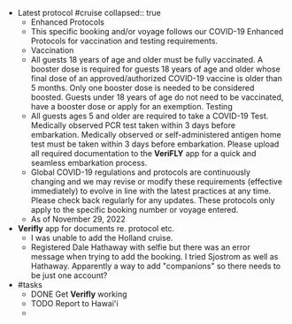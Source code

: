 - Latest protocol #cruise
  collapsed:: true
	- Enhanced Protocols
	- This specific booking and/or voyage follows our COVID-19 Enhanced Protocols for vaccination and testing requirements.
	- Vaccination
	- All guests 18 years of age and older must be fully vaccinated. A booster dose is required for guests 18 years of age and older whose final dose of an approved/authorized COVID-19 vaccine is older than 5 months.
	  Only one booster dose is needed to be considered boosted.
	  Guests under 18 years of age do not need to be vaccinated, have a booster dose or apply for an exemption.
	  Testing
	- All guests ages 5 and older are required to take a COVID-19 Test.
	  Medically observed PCR test taken within 3 days before embarkation.
	  Medically observed or self-administered antigen home test must be taken within 3 days before embarkation.
	  Please upload all required documentation to the **VeriFLY** app for a quick and seamless embarkation process.
	- Global COVID-19 regulations and protocols are continuously changing and we may revise or modify these requirements (effective immediately) to evolve in line with the latest practices at any time. Please check back regularly for any updates. These protocols only apply to the specific booking number or voyage entered.
	- As of November 29, 2022
- **Verifly** app for documents re. protocol etc.
	- I was unable to add the Holland cruise.
	- Registered Dale Hathaway with selfie but there was an error message when trying to add the booking. I tried Sjostrom as well as Hathaway. Apparently a way to add "companions" so there needs to be just one account?
- #tasks
	- DONE Get **Verifly** working
	- TODO Report to Hawai'i
	-